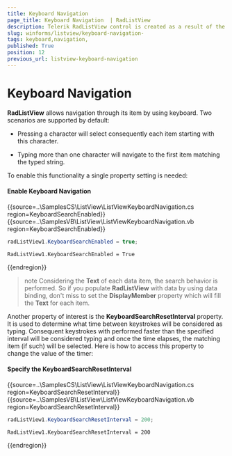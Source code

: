 ```yaml
---
title: Keyboard Navigation 
page_title: Keyboard Navigation  | RadListView
description: Telerik RadListView control is created as a result of the concord of the powerful data layer used by RadGridView and RadListControl, together with the outstanding Telerik Presentation Framework.
slug: winforms/listview/keyboard-navigation-
tags: keyboard,navigation,
published: True
position: 12
previous_url: listview-keyboard-navigation
---
```


# Keyboard Navigation 

__RadListView__ allows navigation through its item by using keyboard. Two scenarios are supported by default:

* Pressing a character will select consequently each item starting with this character.

* Typing more than one character will navigate to the first item matching the typed string.
            

To enable this functionality a single property setting is needed:

#### Enable Keyboard Navigation

{{source=..\SamplesCS\ListView\ListViewKeyboardNavigation.cs region=KeyboardSearchEnabled}} 
{{source=..\SamplesVB\ListView\ListViewKeyboardNavigation.vb region=KeyboardSearchEnabled}} 

````C#
radListView1.KeyboardSearchEnabled = true;

````
````VB.NET
RadListView1.KeyboardSearchEnabled = True

````

{{endregion}}

>note Considering the **Text** of each data item, the search behavior is performed. So if you populate **RadListView** with data by using data binding, don't miss to set the **DisplayMember** property which will fill the **Text** for each item.

Another property of interest is the __KeyboardSearchResetInterval__ property. It is used to determine what time between keystrokes will be considered as typing. Consequent keystrokes with performed faster than the specified interval will be considered typing and once the time elapses, the matching item (if such) will be selected. Here is how to access this property to change the value of the timer:

#### Specify the KeyboardSearchResetInterval

{{source=..\SamplesCS\ListView\ListViewKeyboardNavigation.cs region=KeyboardSearchResetInterval}} 
{{source=..\SamplesVB\ListView\ListViewKeyboardNavigation.vb region=KeyboardSearchResetInterval}} 

````C#
radListView1.KeyboardSearchResetInterval = 200;

````
````VB.NET
RadListView1.KeyboardSearchResetInterval = 200

````

{{endregion}} 



